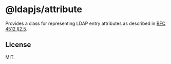 # @ldapjs/attribute

Provides a class for representing LDAP entry attributes as described in
[RFC 4512 §2.5](https://www.rfc-editor.org/rfc/rfc4512#section-2.5).

## License

MIT.
